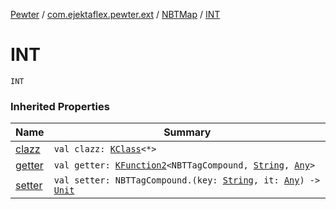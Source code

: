 [Pewter](../../index.md) / [com.ejektaflex.pewter.ext](../index.md) / [NBTMap](index.md) / [INT](./-i-n-t.md)

# INT

`INT`

### Inherited Properties

| Name | Summary |
|---|---|
| [clazz](clazz.md) | `val clazz: `[`KClass`](https://kotlinlang.org/api/latest/jvm/stdlib/kotlin.reflect/-k-class/index.html)`<*>` |
| [getter](getter.md) | `val getter: `[`KFunction2`](https://kotlinlang.org/api/latest/jvm/stdlib/kotlin.reflect/-k-function2/index.html)`<NBTTagCompound, `[`String`](https://kotlinlang.org/api/latest/jvm/stdlib/kotlin/-string/index.html)`, `[`Any`](https://kotlinlang.org/api/latest/jvm/stdlib/kotlin/-any/index.html)`>` |
| [setter](setter.md) | `val setter: NBTTagCompound.(key: `[`String`](https://kotlinlang.org/api/latest/jvm/stdlib/kotlin/-string/index.html)`, it: `[`Any`](https://kotlinlang.org/api/latest/jvm/stdlib/kotlin/-any/index.html)`) -> `[`Unit`](https://kotlinlang.org/api/latest/jvm/stdlib/kotlin/-unit/index.html) |
